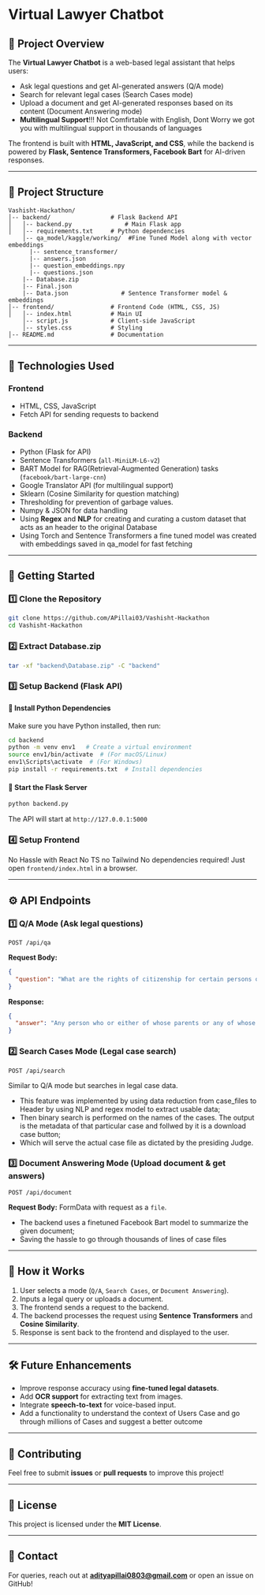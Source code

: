 # Virtual Lawyer Chatbot

## 📌 Project Overview

The **Virtual Lawyer Chatbot** is a web-based legal assistant that helps users:

- Ask legal questions and get AI-generated answers (Q/A mode)
- Search for relevant legal cases (Search Cases mode)
- Upload a document and get AI-generated responses based on its content (Document Answering mode)
- **Multilingual Support**!!! Not Comfirtable with English, Dont Worry we got you with multilingual support in thousands of languages

The frontend is built with **HTML, JavaScript, and CSS**, while the backend is powered by **Flask, Sentence Transformers, Facebook Bart** for AI-driven responses.

---

## 📂 Project Structure

```plaintext
Vashisht-Hackathon/
│-- backend/                 # Flask Backend API
│   │-- backend.py               # Main Flask app
│   │-- requirements.txt     # Python dependencies
    │-- qa_model/kaggle/working/  #Fine Tuned Model along with vector embeddings
      |-- sentence_transformer/
      |-- answers.json
      |-- question_embeddings.npy
      |-- questions.json
    |-- Database.zip 
    |-- Final.json 
    |-- Data.json               # Sentence Transformer model & embeddings
│-- frontend/                # Frontend Code (HTML, CSS, JS)
│   │-- index.html           # Main UI
    │-- script.js            # Client-side JavaScript
    │-- styles.css           # Styling
│-- README.md                # Documentation
```

---

## 🔧 Technologies Used

### **Frontend**

- HTML, CSS, JavaScript
- Fetch API for sending requests to backend

### **Backend**

- Python (Flask for API)
- Sentence Transformers (`all-MiniLM-L6-v2`)
- BART Model for RAG(Retrieval-Augmented Generation) tasks (`facebook/bart-large-cnn`)
- Google Translator API (for multilingual support)
- Sklearn (Cosine Similarity for question matching)
- Thresholding for prevention of garbage values.
- Numpy & JSON for data handling
- Using **Regex** and **NLP** for creating and curating a custom dataset that acts as an header to the original Database
- Using Torch and Sentence Transformers a fine tuned model was created with embeddings saved in qa_model for fast fetching 

---

## 🚀 Getting Started

### **1️⃣ Clone the Repository**

```bash
git clone https://github.com/APillai03/Vashisht-Hackathon
cd Vashisht-Hackathon
```
### **2️⃣ Extract Database.zip**
```bash
tar -xf "backend\Database.zip" -C "backend"
```

### **3️⃣ Setup Backend (Flask API)**

#### **🔹 Install Python Dependencies**

Make sure you have Python installed, then run:

```bash
cd backend
python -m venv env1   # Create a virtual environment
source env1/bin/activate  # (For macOS/Linux)
env1\Scripts\activate  # (For Windows)
pip install -r requirements.txt  # Install dependencies
```


#### **🔹 Start the Flask Server**

```bash
python backend.py
```

The API will start at `http://127.0.0.1:5000`

### **4️⃣ Setup Frontend**

No Hassle with React No TS no Tailwind No dependencies required! Just open `frontend/index.html` in a browser.


---

## ⚙️ API Endpoints

### **1️⃣ Q/A Mode** (Ask legal questions)

```http
POST /api/qa
```

**Request Body:**

```json
{
  "question": "What are the rights of citizenship for certain persons of Indian origin residing outside India?"
}
```

**Response:**

```json
{
  "answer": "Any person who or either of whose parents or any of whose grand-parents was born in India as defined in the Government of India Act, 1935, and who is ordinarily residing in any country outside India as so defined shall be deemed to be a citizen of India if he has been registered as a citizen of India by the diplomatic or consular representative of India in the country where he is residing."
}
```

### **2️⃣ Search Cases Mode** (Legal case search)

```http
POST /api/search
```

Similar to Q/A mode but searches in legal case data.
- This feature was implemented by using data reduction from case_files to Header by using NLP and regex model to extract usable data; 
- Then binary search is performed on the names of the cases. The output is the metadata of that particular case and follwed by it is a download case button; 
- Which will serve the actual case file as dictated by the presiding Judge. 

### **3️⃣ Document Answering Mode** (Upload document & get answers)

```http
POST /api/document
```

**Request Body:** FormData with request as a `file`. 
- The backend uses a finetuned Facebook Bart model to summarize the given document;
- Saving the hassle to go through thousands of lines of case files

---

## 📌 How it Works

1. User selects a mode (`Q/A`, `Search Cases`, or `Document Answering`).
2. Inputs a legal query or uploads a document.
3. The frontend sends a request to the backend.
4. The backend processes the request using **Sentence Transformers** and **Cosine Similarity**.
5. Response is sent back to the frontend and displayed to the user.

---

## 🛠 Future Enhancements

- Improve response accuracy using **fine-tuned legal datasets**.
- Add **OCR support** for extracting text from images.
- Integrate **speech-to-text** for voice-based input.
- Add a functionality to understand the context of Users Case and go through millions of Cases and suggest a better outcome

---

## 🤝 Contributing

Feel free to submit **issues** or **pull requests** to improve this project!

---

## 📜 License

This project is licensed under the **MIT License**.

---

## 📧 Contact

For queries, reach out at [**adityapillai0803@gmail.com**](mailto\:adityapillai0803@gmail.com) or open an issue on GitHub!

